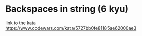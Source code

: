 # Backspaces in string (6 kyu)
link to the kata https://www.codewars.com/kata/5727bb0fe81185ae62000ae3
